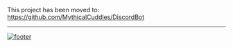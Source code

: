 This project has been moved to: https://github.com/MythicalCuddles/DiscordBot

---

[![footer](http://imgserv.mythicalcuddles.xyz/Signature.png)](https://github.com/MythicalCuddles)

